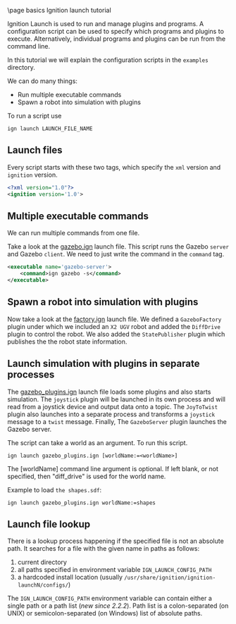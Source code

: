 \page basics Ignition launch tutorial

Ignition Launch is used to run and manage plugins and programs. A configuration script can be used to specify which programs and plugins to execute. Alternatively, individual programs and plugins can be run from the command line.

In this tutorial we will explain the configuration scripts in the `examples` directory.

We can do many things:

* Run multiple executable commands
* Spawn a robot into simulation with plugins

To run a script use

`ign launch LAUNCH_FILE_NAME`

## Launch files

Every script starts with these two tags, which specify the `xml` version and `ignition` version.

```xml
<?xml version="1.0"?>
<ignition version='1.0'>
```

## Multiple executable commands

We can run multiple commands from one file.

Take a look at the [gazebo.ign](../examples/gazebo.ign) launch file. This script runs the Gazebo `server` and Gazebo `client`. We need to just write the command in the `command` tag.

```xml
<executable name='gazebo-server'>
    <command>ign gazebo -s</command>
</executable>
```

## Spawn a robot into simulation with plugins

Now take a look at the [factory.ign](../examples/factory.ign) launch file. We defined a `GazeboFactory` plugin under which we included an `X2 UGV` robot and added the `DiffDrive` plugin to control the robot. We also added the `StatePublisher` plugin which publishes the the robot state information.

## Launch simulation with plugins in separate processes

The [gazebo_plugins.ign](../examples/gazebo_plugins.ign) launch file loads some plugins
and also starts simulation. The `joystick` plugin will be launched in its own process
and will read from a joystick device and output data onto a topic. The `JoyToTwist`
plugin also launches into a separate process and transforms a `joystick` message to a
`twist` message. Finally, The `GazeboServer` plugin launches the Gazebo server.

The script can take a world as an argument. To run this script.

`ign launch gazebo_plugins.ign [worldName:=<worldName>]`

The [worldName] command line argument is optional. If left blank, or not specified, then "diff_drive" is used for the world name.

Example to load `the shapes.sdf`:

`ign launch gazebo_plugins.ign worldName:=shapes`

## Launch file lookup

There is a lookup process happening if the specified file is not an absolute
path. It searches for a file with the given name in paths as follows:

1. current directory
1. all paths specified in environment variable `IGN_LAUNCH_CONFIG_PATH`
1. a hardcoded install location (usually
   `/usr/share/ignition/ignition-launchN/configs/`)

The `IGN_LAUNCH_CONFIG_PATH` environment variable can contain either a single
path or a path list (_new since 2.2.2_). Path list is a colon-separated (on
UNIX) or semicolon-separated (on Windows) list of absolute paths.